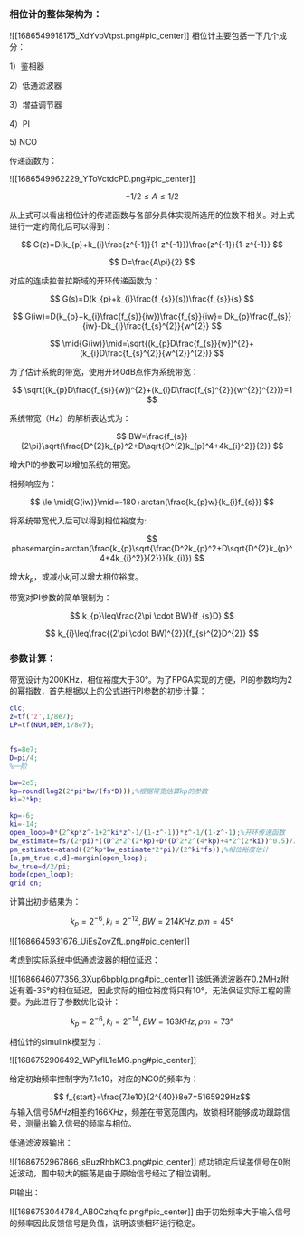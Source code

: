 ### 相位计的整体架构为：

![[1686549918175_XdYvbVtpst.png#pic_center]]
相位计主要包括一下几个成分：

1）鉴相器 

2）低通滤波器

3）增益调节器

4）PI

5\)  NCO

传递函数为：

![[1686549962229_YToVctdcPD.png#pic_center]]

$$
-1/2\leq A \leq 1/2
$$

从上式可以看出相位计的传递函数与各部分具体实现所选用的位数不相关。对上式进行一定的简化后可以得到：

$$
G(z)=D(k_{p}+k_{i}\frac{z^{-1}}{1-z^{-1}})\frac{z^{-1}}{1-z^{-1}}
$$

$$
D=\frac{A\pi}{2}
$$

对应的连续拉普拉斯域的开环传递函数为：

$$
G(s)=D(k_{p}+k_{i}\frac{f_{s}}{s})\frac{f_{s}}{s}
$$

$$
G(iw)=D(k_{p}+k_{i}\frac{f_{s}}{iw})\frac{f_{s}}{iw}= Dk_{p}\frac{f_{s}}{iw}-Dk_{i}\frac{f_{s}^{2}}{w^{2}}
$$

$$
\mid{G(iw)}\mid=\sqrt{(k_{p}D\frac{f_{s}}{w})^{2}+(k_{i}D\frac{f_{s}^{2}}{w^{2}}^{2})}
$$

为了估计系统的带宽，使用开环0dB点作为系统带宽：

$$
\sqrt{(k_{p}D\frac{f_{s}}{w})^{2}+(k_{i}D\frac{f_{s}^{2}}{w^{2}}^{2})}=1
$$

系统带宽（Hz）的解析表达式为：

$$
BW=\frac{f_{s}}{2\pi}\sqrt{\frac{D^{2}k_{p}^2+D\sqrt{D^{2}k_{p}^4+4k_{i}^2}}{2}}
$$

增大PI的参数可以增加系统的带宽。

相频响应为：

$$
\le \mid{G(iw)}\mid=-180+arctan(\frac{k_{p}w}{k_{i}f_{s}})
$$

将系统带宽代入后可以得到相位裕度为:

$$
phasemargin=arctan(\frac{k_{p}\sqrt{\frac{D^2k_{p}^2+D\sqrt{D^{2}k_{p}^4+4k_{i}^2}}{2}}}{k_{i}})
$$

增大$k_{p}$，或减小$k_{i}$可以增大相位裕度。

带宽对PI参数的简单限制为：

$$
k_{p}\leq\frac{2\pi \cdot BW}{f_{s}D}
$$

$$
k_{i}\leq\frac{(2\pi \cdot BW)^{2}}{f_{s}^{2}D^{2}}
$$

### 参数计算：

带宽设计为200KHz，相位裕度大于30°。为了FPGA实现的方便，PI的参数均为2的幂指数，首先根据以上的公式进行PI参数的初步计算：

```matlab
clc;
z=tf('z',1/8e7);
LP=tf(NUM,DEM,1/8e7);


fs=8e7;
D=pi/4;
%一阶

bw=2e5;
kp=round(log2(2*pi*bw/(fs*D)));%根据带宽估算kp的参数
ki=2*kp;

kp=-6;
ki=-14;
open_loop=D*(2^kp*z^-1+2^ki*z^-1/(1-z^-1))*z^-1/(1-z^-1);%开环传递函数
bw_estimate=fs/(2*pi)*((D^2*2^(2*kp)+D*(D^2*2^(4*kp)+4*2^(2*ki))^0.5)/2)^0.5;%带宽估计
pm_estimate=atand((2^kp*bw_estimate*2*pi)/(2^ki*fs));%相位裕度估计
[a,pm_true,c,d]=margin(open_loop);
bw_true=d/2/pi;
bode(open_loop);
grid on;
```

计算出初步结果为：

$$
k_{p}=2^{-6},k_{i}=2^{-12},BW=214KHz,pm=45°
$$

![[1686645931676_UiEsZovZfL.png#pic_center]]

考虑到实际系统中低通滤波器的相位延迟：


![[1686646077356_3Xup6bpblg.png#pic_center]]
该低通滤波器在0.2MHz附近有着-35°的相位延迟，因此实际的相位裕度将只有10°，无法保证实际工程的需要。为此进行了参数优化设计：

$$
k_{p}=2^{-6},k_{i}=2^{-14},BW=163KHz,pm=73°
$$

相位计的simulink模型为：

![[1686752906492_WPyflL1eMG.png#pic_center]]

给定初始频率控制字为7.1e10，对应的NCO的频率为：

$$ f_{start}=\frac{7.1e10}{2^{40}}8e7=5165929Hz$$
与输入信号$5MHz$相差约$166KHz$，频差在带宽范围内，故锁相环能够成功跟踪信号，测量出输入信号的频率与相位。

低通滤波器输出：

![[1686752967866_sBuzRhbKC3.png#pic_center]]
成功锁定后误差信号在0附近波动，图中较大的振荡是由于原始信号经过了相位调制。

PI输出：

![[1686753044784_AB0Czhqjfc.png#pic_center]]
由于初始频率大于输入信号的频率因此反馈信号是负值，说明该锁相环运行稳定。